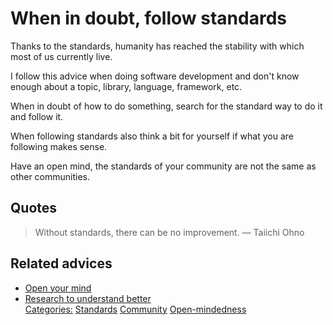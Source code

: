 # When in doubt, follow standards

Thanks to the standards, humanity has reached the stability with which most of us currently live.

I follow this advice when doing software development and don't know enough about a topic, library, language, framework, etc.

When in doubt of how to do something, search for the standard way to do it and follow it.

When following standards also think a bit for yourself if what you are following makes sense.

Have an open mind, the standards of your community are not the same as other communities.

## Quotes

> Without standards, there can be no improvement. — Taiichi Ohno

## Related advices

- [Open your mind](../Open%20your%20mind/index.md)
- [Research to understand better](../Research%20to%20understand%20better/index.md)<br/>[Categories:](../Categories/index.md) [Standards](../Categories/Standards.md) [Community](../Categories/Community.md) [Open-mindedness](../Categories/Open-mindedness.md)